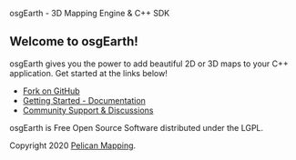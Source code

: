 osgEarth - 3D Mapping Engine & C++ SDK

## Welcome to osgEarth!

osgEarth gives you the power to add beautiful 2D or 3D maps to your C++ application. Get started at the links below!

* [Fork on GitHub](https://github.com/gwaldron/osgearth)
* [Getting Started - Documentation](http://docs.osgearth.org/en/latest/)
* [Community Support &amp; Discussions](https://github.com/gwaldron/osgearth/discussions)

osgEarth is Free Open Source Software distributed under the LGPL.

Copyright 2020 [Pelican Mapping](http://web.pelicanmapping.com/).


